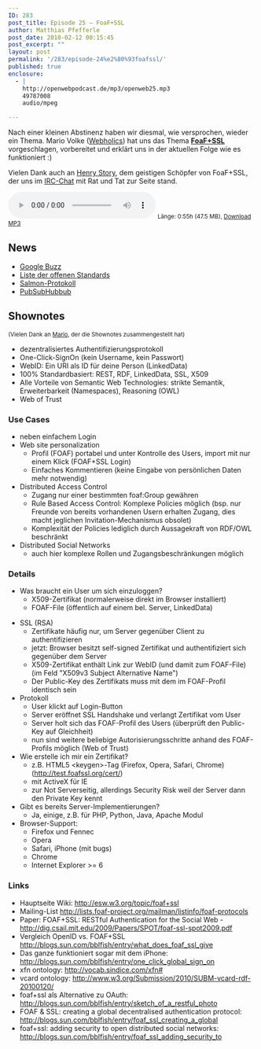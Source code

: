 ```yaml
---
ID: 283
post_title: Episode 25 – FoaF+SSL
author: Matthias Pfefferle
post_date: 2010-02-12 00:15:45
post_excerpt: ""
layout: post
permalink: '/283/episode-24%e2%80%93foafssl/'
published: true
enclosure:
  - |
    http://openwebpodcast.de/mp3/openweb25.mp3
    49787008
    audio/mpeg

---
```

Nach einer kleinen Abstinenz haben wir diesmal, wie versprochen, wieder ein Thema. Mario Volke (<a href="http://www.webholics.de/">Webholics</a>) hat uns das Thema <a href="http://esw.w3.org/topic/foaf+ssl"><strong>FoaF+SSL</strong></a> vorgeschlagen, vorbereitet und erklärt uns in der aktuellen Folge wie es funktioniert :)

Vielen Dank auch an <a href="http://bblfish.net/">Henry Story</a>, dem geistigen Schöpfer von FoaF+SSL, der uns im <a href="http://live.openwebpodcast.de">IRC-Chat</a> mit Rat und Tat zur Seite stand.

<audio controls>
  <source src="http://openwebpodcast.de/mp3/openweb25.mp3" type="audio/mpeg">
  Ihr Browser unterstützt diesen Audio-Player nicht.
</audio>
<small>Länge: 0:55h (47.5 MB), <a href="http://openwebpodcast.de/mp3/openweb25.mp3">Download MP3</a></small>

<h2>News</h2>
<ul>
	<li><a href="http://www.google.com/buzz">Google Buzz</a></li>
	<li><a href="http://code.google.com/intl/de-DE/apis/buzz/">Liste der offenen Standards</a></li>
	<li><a href="http://www.salmon-protocol.org">Salmon-Protokoll</a></li>
	<li><a href="http://code.google.com/p/pubsubhubbub/">PubSubHubbub</a></li>
</ul>
<h2>Shownotes</h2>
<small>(Vielen Dank an <a href="http://www.webholics.de/">Mario</a>, der die Shownotes zusammengestellt hat)</small>
<ul>
	<li>dezentralisiertes Authentifizierungsprotokoll</li>
	<li>One-Click-SignOn  (kein Username, kein Passwort)</li>
	<li>WebID: Ein URI als ID für  deine Person (LinkedData)</li>
	<li>100% Standardbasiert: REST, RDF,  LinkedData, SSL, X509</li>
	<li>Alle Vorteile von Semantic Web  Technologies: strikte Semantik, Erweiterbarkeit (Namespaces), Reasoning  (OWL)</li>
	<li>Web of Trust</li>
</ul>
<h3>Use Cases</h3>
<ul>
	<li>neben  einfachem Login</li>
	<li>Web site personalization
<ul>
	<li>Profil  (FOAF) portabel und unter Kontrolle des Users, import mit nur einem  Klick (FOAF+SSL Login)</li>
	<li>Einfaches Kommentieren (keine Eingabe von  persönlichen Daten mehr notwendig)</li>
</ul>
</li>
	<li>Distributed Access  Control
<ul>
	<li>Zugang nur einer bestimmten foaf:Group gewähren</li>
	<li>Rule  Based Access Control: Komplexe Policies möglich (bsp. nur Freunde von  bereits vorhandenen Usern erhalten Zugang, dies macht jeglichen  Invitation-Mechanismus obsolet)</li>
	<li>Komplexität der Policies  lediglich durch Aussagekraft von RDF/OWL beschränkt</li>
</ul>
</li>
	<li>Distributed  Social Networks
<ul>
	<li>auch hier komplexe Rollen und  Zugangsbeschränkungen möglich</li>
</ul>
</li>
</ul>
<h3>Details</h3>
<ul>
	<li>Was  braucht ein User um sich einzuloggen?
<ul>
	<li>X509-Zertifikat  (normalerweise direkt im Browser installiert)</li>
	<li>FOAF-File  (öffentlich auf einem bel. Server, LinkedData)</li>
</ul>
</li>
</ul>
<ul>
	<li>SSL  (RSA)
<ul>
	<li>Zertifikate häufig nur, um Server gegenüber  Client zu authentifizieren</li>
	<li>jetzt: Browser besitzt self-signed  Zertifikat und authentifiziert sich gegenüber dem Server</li>
	<li>X509-Zertifikat  enthält Link zur WebID (und damit zum FOAF-File) (im Feld "X509v3  Subject Alternative Name")</li>
	<li>Der Public-Key des Zertifikats muss  mit dem im FOAF-Profil identisch sein</li>
</ul>
</li>
	<li>Protokoll
<ul>
	<li>User  klickt auf Login-Button</li>
	<li>Server eröffnet SSL Handshake und  verlangt Zertifikat vom User</li>
	<li>Server holt sich das FOAF-Profil  des Users (überprüft den Public-Key auf Gleichheit)</li>
	<li>nun sind  weitere beliebige Autorisierungsschritte anhand des FOAF-Profils möglich  (Web of Trust)</li>
</ul>
</li>
	<li>Wie erstelle ich mir ein Zertifikat?
<ul>
	<li>z.B.  HTML5 &lt;keygen&gt;-Tag (Firefox, Opera, Safari, Chrome) (<a id="lao." title="http://test.foafssl.org/cert/" href="http://test.foafssl.org/cert/">http://test.foafssl.org/cert/</a>)</li>
	<li>mit  ActiveX für IE</li>
	<li>zur Not Serverseitig, allerdings Security Risk  weil der Server dann den Private Key kennt</li>
</ul>
</li>
	<li>Gibt es  bereits Server-Implementierungen?
<ul>
	<li>Ja, einige, z.B. für PHP,  Python, Java, Apache Modul</li>
</ul>
</li>
	<li>Browser-Support:
<ul>
	<li>Firefox  und Fennec</li>
	<li>Opera</li>
	<li>Safari, iPhone (mit bugs)</li>
	<li>Chrome</li>
	<li>Internet  Explorer &gt;= 6</li>
</ul>
</li>
</ul>
<h3>Links</h3>
<ul>
	<li>Hauptseite  Wiki: <a id="eo7k" title="http://esw.w3.org/topic/foaf+ssl" href="http://esw.w3.org/topic/foaf+ssl">http://esw.w3.org/topic/foaf+ssl</a></li>
	<li>Mailing-List  <a id="yeai" title="http://lists.foaf-project.org/mailman/listinfo/foaf-protocols" href="http://lists.foaf-project.org/mailman/listinfo/foaf-protocols">http://lists.foaf-project.org/mailman/listinfo/foaf-protocols</a></li>
	<li>Paper:  FOAF+SSL: RESTful Authentication for the Social Web - <a id="occp" title="http://dig.csail.mit.edu/2009/Papers/SPOT/foaf-ssl-spot2009.pdf" href="http://dig.csail.mit.edu/2009/Papers/SPOT/foaf-ssl-spot2009.pdf">http://dig.csail.mit.edu/2009/Papers/SPOT/foaf-ssl-spot2009.pdf</a></li>
	<li>Vergleich  OpenID vs. FOAF+SSL <a id="g8pk" title="http://blogs.sun.com/bblfish/entry/what_does_foaf_ssl_give" href="http://blogs.sun.com/bblfish/entry/what_does_foaf_ssl_give">http://blogs.sun.com/bblfish/entry/what_does_foaf_ssl_give</a></li>
	<li>Das  ganze funktioniert sogar mit dem iPhone: <a id="pq1." title="http://blogs.sun.com/bblfish/entry/one_click_global_sign_on" href="http://blogs.sun.com/bblfish/entry/one_click_global_sign_on">http://blogs.sun.com/bblfish/entry/one_click_global_sign_on</a></li>
	<li>xfn ontology: <a href="http://vocab.sindice.com/xfn#">http://vocab.sindice.com/xfn#</a></li>
	<li>vcard ontology:  <a href="http://www.w3.org/Submission/2010/SUBM-vcard-rdf-20100120/">http://www.w3.org/Submission/2010/SUBM-vcard-rdf-20100120/</a></li>
	<li>foaf+ssl als Alternative zu OAuth: <a href="http://blogs.sun.com/bblfish/entry/sketch_of_a_restful_photo">http://blogs.sun.com/bblfish/entry/sketch_of_a_restful_photo</a></li>
	<li>FOAF &amp; SSL: creating a global decentralised authentication protocol: <a href="http://blogs.sun.com/bblfish/entry/foaf_ssl_creating_a_global">http://blogs.sun.com/bblfish/entry/foaf_ssl_creating_a_global</a></li>
	<li>foaf+ssl: adding security to open distributed social networks: <a href="http://blogs.sun.com/bblfish/entry/foaf_ssl_adding_security_to">http://blogs.sun.com/bblfish/entry/foaf_ssl_adding_security_to</a></li>
</ul>
